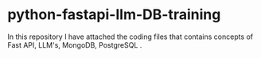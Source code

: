 # python-fastapi-llm-DB-training
In this repository I have attached the coding files that contains concepts of Fast API, LLM's, MongoDB, PostgreSQL .
